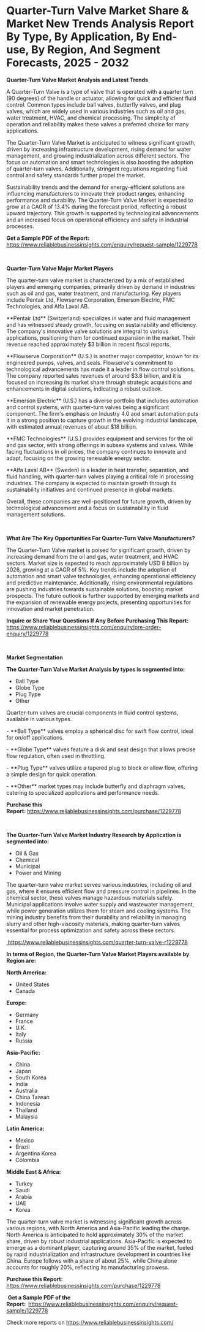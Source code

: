 <p><h1>Quarter-Turn Valve Market Share & Market New Trends Analysis Report By Type, By Application, By End-use, By Region, And Segment Forecasts, 2025 - 2032</h1></p><p><strong>Quarter-Turn Valve Market Analysis and Latest Trends</strong></p>
<p><p>A Quarter-Turn Valve is a type of valve that is operated with a quarter turn (90 degrees) of the handle or actuator, allowing for quick and efficient fluid control. Common types include ball valves, butterfly valves, and plug valves, which are widely used in various industries such as oil and gas, water treatment, HVAC, and chemical processing. The simplicity of operation and reliability makes these valves a preferred choice for many applications.</p><p>The Quarter-Turn Valve Market is anticipated to witness significant growth, driven by increasing infrastructure development, rising demand for water management, and growing industrialization across different sectors. The focus on automation and smart technologies is also boosting the adoption of quarter-turn valves. Additionally, stringent regulations regarding fluid control and safety standards further propel the market.</p><p>Sustainability trends and the demand for energy-efficient solutions are influencing manufacturers to innovate their product ranges, enhancing performance and durability. The Quarter-Turn Valve Market is expected to grow at a CAGR of 13.4% during the forecast period, reflecting a robust upward trajectory. This growth is supported by technological advancements and an increased focus on operational efficiency and safety in industrial processes.</p></p>
<p><strong>Get a Sample PDF of the Report:&nbsp;</strong> <a href="https://www.reliablebusinessinsights.com/enquiry/request-sample/1229778?utm_campaign=3582&utm_medium=2&utm_source=Github&utm_content=ia&utm_term=12042025&utm_id=quarter-turn-valve">https://www.reliablebusinessinsights.com/enquiry/request-sample/1229778</a></p>
<p>&nbsp;</p>
<p><strong>Quarter-Turn Valve Major Market Players</strong></p>
<p><p>The quarter-turn valve market is characterized by a mix of established players and emerging companies, primarily driven by demand in industries such as oil and gas, water treatment, and manufacturing. Key players include Pentair Ltd, Flowserve Corporation, Emerson Electric, FMC Technologies, and Alfa Laval AB.</p><p>**Pentair Ltd** (Switzerland) specializes in water and fluid management and has witnessed steady growth, focusing on sustainability and efficiency. The company's innovative valve solutions are integral to various applications, positioning them for continued expansion in the market. Their revenue reached approximately $3 billion in recent fiscal reports.</p><p>**Flowserve Corporation** (U.S.) is another major competitor, known for its engineered pumps, valves, and seals. Flowserve's commitment to technological advancements has made it a leader in flow control solutions. The company reported sales revenues of around $3.8 billion, and it is focused on increasing its market share through strategic acquisitions and enhancements in digital solutions, indicating a robust outlook.</p><p>**Emerson Electric** (U.S.) has a diverse portfolio that includes automation and control systems, with quarter-turn valves being a significant component. The firm's emphasis on Industry 4.0 and smart automation puts it in a strong position to capture growth in the evolving industrial landscape, with estimated annual revenues of about $18 billion.</p><p>**FMC Technologies** (U.S.) provides equipment and services for the oil and gas sector, with strong offerings in subsea systems and valves. While facing fluctuations in oil prices, the company continues to innovate and adapt, focusing on the growing renewable energy sector.</p><p>**Alfa Laval AB** (Sweden) is a leader in heat transfer, separation, and fluid handling, with quarter-turn valves playing a critical role in processing industries. The company is expected to maintain growth through its sustainability initiatives and continued presence in global markets.</p><p>Overall, these companies are well-positioned for future growth, driven by technological advancement and a focus on sustainability in fluid management solutions.</p></p>
<p>&nbsp;</p>
<p><strong>What Are The Key Opportunities For Quarter-Turn Valve Manufacturers?</strong></p>
<p><p>The Quarter-Turn Valve market is poised for significant growth, driven by increasing demand from the oil and gas, water treatment, and HVAC sectors. Market size is expected to reach approximately USD 8 billion by 2026, growing at a CAGR of 5%. Key trends include the adoption of automation and smart valve technologies, enhancing operational efficiency and predictive maintenance. Additionally, rising environmental regulations are pushing industries towards sustainable solutions, boosting market prospects. The future outlook is further supported by emerging markets and the expansion of renewable energy projects, presenting opportunities for innovation and market penetration.</p></p>
<p><strong>Inquire or Share Your Questions If Any Before Purchasing This Report:</strong> <a href="https://www.reliablebusinessinsights.com/enquiry/pre-order-enquiry/1229778?utm_campaign=3582&utm_medium=2&utm_source=Github&utm_content=ia&utm_term=12042025&utm_id=quarter-turn-valve">https://www.reliablebusinessinsights.com/enquiry/pre-order-enquiry/1229778</a></p>
<p>&nbsp;</p>
<p><strong>Market Segmentation</strong></p>
<p><strong>The Quarter-Turn Valve Market Analysis by types is segmented into:</strong></p>
<p><ul><li>Ball Type</li><li>Globe Type</li><li>Plug Type</li><li>Other</li></ul></p>
<p><p>Quarter-turn valves are crucial components in fluid control systems, available in various types. </p><p>- **Ball Type** valves employ a spherical disc for swift flow control, ideal for on/off applications.</p><p>- **Globe Type** valves feature a disk and seat design that allows precise flow regulation, often used in throttling.</p><p>- **Plug Type** valves utilize a tapered plug to block or allow flow, offering a simple design for quick operation.</p><p>- **Other** market types may include butterfly and diaphragm valves, catering to specialized applications and performance needs.</p></p>
<p><strong>Purchase this Report:&nbsp;</strong><a href="https://www.reliablebusinessinsights.com/purchase/1229778?utm_campaign=3582&utm_medium=2&utm_source=Github&utm_content=ia&utm_term=12042025&utm_id=quarter-turn-valve">https://www.reliablebusinessinsights.com/purchase/1229778</a></p>
<p>&nbsp;</p>
<p><strong>The Quarter-Turn Valve Market Industry Research by Application is segmented into:</strong></p>
<p><ul><li>Oil & Gas</li><li>Chemical</li><li>Municipal</li><li>Power and Mining</li></ul></p>
<p><p>The quarter-turn valve market serves various industries, including oil and gas, where it ensures efficient flow and pressure control in pipelines. In the chemical sector, these valves manage hazardous materials safely. Municipal applications involve water supply and wastewater management, while power generation utilizes them for steam and cooling systems. The mining industry benefits from their durability and reliability in managing slurry and other high-viscosity materials, making quarter-turn valves essential for process optimization and safety across these sectors.</p></p>
<p><a href="https://www.reliablebusinessinsights.com/quarter-turn-valve-r1229778?utm_campaign=3582&utm_medium=2&utm_source=Github&utm_content=ia&utm_term=12042025&utm_id=quarter-turn-valve">&nbsp;https://www.reliablebusinessinsights.com/quarter-turn-valve-r1229778</a></p>
<p><strong>In terms of Region, the Quarter-Turn Valve Market Players available by Region are:</strong></p>
<p>
    <p> <strong> North America: </strong>
        <ul>
            <li>United States</li>
            <li>Canada</li>
        </ul>
        </p> 
    <p> <strong> Europe: </strong>
        <ul>
            <li>Germany</li>
            <li>France</li>
            <li>U.K.</li>
            <li>Italy</li>
            <li>Russia</li>
        </ul>
        </p> 
    <p> <strong> Asia-Pacific: </strong>
        <ul>
            <li>China</li>
            <li>Japan</li>
            <li>South Korea</li>
            <li>India</li>
            <li>Australia</li>
            <li>China Taiwan</li>
            <li>Indonesia</li>
            <li>Thailand</li>
            <li>Malaysia</li>
        </ul>
        </p> 
    <p> <strong> Latin America: </strong>
        <ul>
            <li>Mexico</li>
            <li>Brazil</li>
            <li>Argentina Korea</li>
            <li>Colombia</li>
        </ul>
        </p> 
    <p> <strong> Middle East & Africa: </strong>
        <ul>
            <li>Turkey</li>
            <li>Saudi</li>
            <li>Arabia</li>
            <li>UAE</li>
            <li>Korea</li>
        </ul>
    </p>
    </p>
<p><p>The quarter-turn valve market is witnessing significant growth across various regions, with North America and Asia-Pacific leading the charge. North America is anticipated to hold approximately 30% of the market share, driven by robust industrial applications. Asia-Pacific is expected to emerge as a dominant player, capturing around 35% of the market, fueled by rapid industrialization and infrastructure development in countries like China. Europe follows with a share of about 25%, while China alone accounts for roughly 20%, reflecting its manufacturing prowess.</p></p>
<p><strong>Purchase this Report: </strong><a href="https://www.reliablebusinessinsights.com/purchase/1229778?utm_campaign=3582&utm_medium=2&utm_source=Github&utm_content=ia&utm_term=12042025&utm_id=quarter-turn-valve">https://www.reliablebusinessinsights.com/purchase/1229778</a></p>
<p>&nbsp;<strong>Get a Sample PDF of the Report:&nbsp;&nbsp;</strong><a href="https://www.reliablebusinessinsights.com/enquiry/request-sample/1229778?utm_campaign=3582&utm_medium=2&utm_source=Github&utm_content=ia&utm_term=12042025&utm_id=quarter-turn-valve">https://www.reliablebusinessinsights.com/enquiry/request-sample/1229778</a></p>
<p><strong></strong></p>
<p>Check more reports on <a href="https://www.reliablebusinessinsights.com/?utm_campaign=3582&utm_medium=2&utm_source=Github&utm_content=ia&utm_term=12042025&utm_id=quarter-turn-valve">https://www.reliablebusinessinsights.com/</a></p>